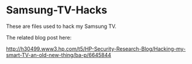 # Samsung-TV-Hacks
These are files used to hack my Samsung TV.

The related blog post here:

http://h30499.www3.hp.com/t5/HP-Security-Research-Blog/Hacking-my-smart-TV-an-old-new-thing/ba-p/6645844

